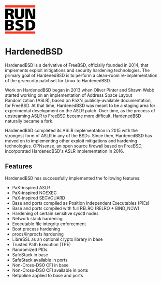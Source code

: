 <a href="/" title="home"><img src="/header.png" class="w3"></a>

# HardenedBSD

HardenedBSD is a derivative of FreeBSD, officially founded in 2014,
that implements exploit mitigations and security hardening
technologies. The primary goal of HardenedBSD is to perform a
clean-room re-implementation of the grsecurity patchset for Linux to
HardenedBSD.

Work on HardenedBSD began in 2013 when Oliver Pinter and Shawn Webb
started working on an implementation of Address Space Layout
Randomization (ASLR), based on PaX's publicly-available documentation,
for FreeBSD. At that time, HardenedBSD was meant to be a staging area
for experimental development on the ASLR patch. Over time, as the
process of upstreaming ASLR to FreeBSD became more difficult,
HardenedBSD naturally became a fork.

HardenedBSD completed its ASLR implementation in 2015 with the
strongest form of ASLR in any of the BSDs. Since then, HardenedBSD has
moved on to implementing other exploit mitigations and hardening
technologies. OPNsense, an open source firewall based on FreeBSD,
incorporated HardenedBSD's ASLR implementation in 2016.

## Features

HardenedBSD has successfully implemented the following features:

- PaX-inspired ASLR
- PaX-inspired NOEXEC
- PaX-inspired SEGVGUARD
- Base and ports compiled as Position Independent Executables (PIEs)
- Base and ports compiled with full RELRO (RELRO + BIND_NOW)
- Hardening of certain sensitive sysctl nodes
- Network stack hardening
- Executable file integrity enforcement
- Boot process hardening
- procs/linprocfs hardening
- LibreSSL as an optional crypto library in base
- Trusted Path Execution (TPE)
- Randomized PIDs
- SafeStack in base
- SafeStack available in ports
- Non-Cross-DSO CFI in base
- Non-Cross-DSO CFI available in ports
- Retpoline applied to base and ports

